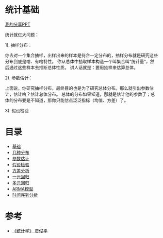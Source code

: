 
# 统计基础

[我的分享PPT](/attached/stat.pdf)

统计就仨大问题：

1). 抽样分布：

你去对一个集合抽样，出样出来的样本是符合一定分布的，抽样分布就是研究这些分布到底是啥、有啥特性。
你从总体中抽取样本构造一个叫集合叫“统计量”，然后通过这些样本去推断总体性质。
讲人话就是：要用抽样来估算总体。

2). 参数估计：

上面说，你研究抽样分布，最终目的也是为了研究总体分布。那么就引出参数估计，估计啥？估计总体分布。
总体的分布如果知道，那就是估计他的参数了；总体的分布要是不知道，那你只能估点泛泛指标（均值、方差）了。

3). 假设检验


# 目录

* [基础](quantitative/statistics/basic.md)
* [几种分布](quantitative/statistics/distribution.md)
* [参数估计](quantitative/statistics/params-estimation.md)
* [假设检验](quantitative/statistics/test.md)
* [方差分析](quantitative/statistics/var-analysis.md)
* [一元回归](quantitative/statistics/simple-regression.md)
* [多元回归](quantitative/statistics/multiple-regression.md)
* [ARMA模型](quantitative/statistics/arma.md)
* [时间序列分析](quantitative/statistics/timeseries.md)

# 参考

- [《统计学》 贾俊平](https://book.douban.com/subject/10956491/)


